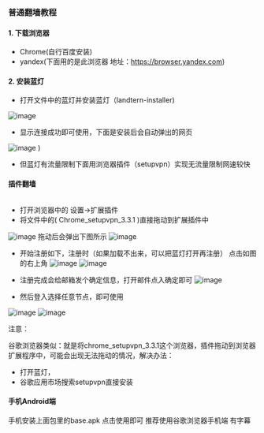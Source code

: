 ### 普通翻墙教程
#### 1. **下载浏览器**
- Chrome(自行百度安装)
- yandex(下面用的是此浏览器 地址：https://browser.yandex.com)
#### 2. 安装蓝灯
- 打开文件中的蓝灯并安装蓝灯（landtern-installer) 

 ![image](https://github.com/jccjd/Coursera-Machine-Learning/blob/master/week-1/tu/捕获1.PNG?raw=true)

- 显示连接成功即可使用，下面是安装后会自动弹出的网页

 ![image](https://github.com/jccjd/Coursera-Machine-Learning/blob/master/week-1/tu/捕获3.PNG?raw=true)
)

- 但蓝灯有流量限制下面用浏览器插件（setupvpn）实现无流量限制网速较快
#### 插件翻墙

```
```
- 打开浏览器中的 设置->扩展插件
- 将文件中的( Chrome_setupvpn_3.3.1 )直接拖动到扩展插件中

![image](https://github.com/jccjd/Coursera-Machine-Learning/blob/master/week-1/tu/捕获4.PNG?raw=true)
拖动后会弹出下图所示
![image](https://github.com/jccjd/Coursera-Machine-Learning/blob/master/week-1/tu/捕获5.PNG?raw=true)
- 开始注册如下，注册时（如果加载不出来，可以把蓝灯打开再注册）
点击如图的右上角
![image](https://github.com/jccjd/Coursera-Machine-Learning/blob/master/week-1/tu/TIM图片20181231155420.png?raw=true)
![image](https://github.com/jccjd/Coursera-Machine-Learning/blob/master/week-1/tu/TIM图片20181231155407.png?raw=true)

- 注册完成会给邮箱发个确定信息，打开邮件点入确定即可
![image](https://github.com/jccjd/Coursera-Machine-Learning/blob/master/week-1/tu/TIM图片20181231155349.jpg?raw=true)


- 然后登入选择任意节点，即可使用

![image](https://github.com/jccjd/Coursera-Machine-Learning/blob/master/week-1/tu/set.png?raw=true)
![image](https://github.com/jccjd/Coursera-Machine-Learning/blob/master/week-1/tu/TIM图片20181231161856.png?raw=true)


注意：

谷歌浏览器类似：就是将chrome_setupvpn_3.3.1这个浏览器，插件拖动到浏览器扩展程序中，可能会出现无法拖动的情况，解决办法：
- 打开蓝灯，
- 谷歌应用市场搜索setupvpn直接安装


#### 手机Android端
手机安装上面包里的base.apk
点击使用即可
推荐使用谷歌浏览器手机端 有字幕



